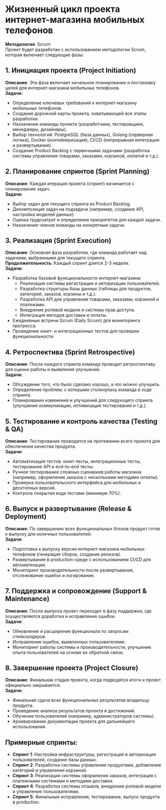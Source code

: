 # Жизненный цикл проекта интернет-магазина мобильных телефонов
**Методология**: Scrum  
Проект будет разработан с использованием методологии Scrum, которая включает следующие фазы:

## 1. Инициация проекта (Project Initiation)
**Описание**: Эта фаза включает начальное планирование и постановку целей для интернет-магазина мобильных телефонов.  
**Задачи**:
- Определение ключевых требований к интернет-магазину мобильных телефонов.
- Создание дорожной карты проекта, охватывающей все этапы разработки.
- Назначение команды проекта (разработчики, тестировщики, менеджеры, дизайнеры).
- Выбор технологий: PostgreSQL (база данных), Golang (серверная логика), Docker (контейнеризация), CI/CD (непрерывная интеграция и развертывание).
- Создание Product Backlog с первичными задачами (разработка системы управления товарами, заказами, корзиной, оплатой и т.д.).

## 2. Планирование спринтов (Sprint Planning)
**Описание**: Каждая итерация проекта (спринт) начинается с планирования задач.  
**Задачи**:
- Выбор задач для текущего спринта из Product Backlog.
- Декомпозиция задач на подзадачи (например, создание API, настройка моделей данных).
- Оценка трудозатрат и определение приоритетов для каждой задачи.
- Назначение членов команды на конкретные задачи.

## 3. Реализация (Sprint Execution)
**Описание**: Основная фаза разработки, где команда работает над задачами, выбранными для текущего спринта.  
**Продолжительность**: Каждый спринт длится 2-3 недели.  
**Задачи**:
- Разработка базовой функциональности интернет-магазина:
    - Реализация системы регистрации и авторизации пользователей.
    - Разработка структуры базы данных (таблицы для продуктов, категорий, заказов, корзины и т.д.).
    - Разработка API для управления товарами, заказами, корзиной и платежами.
    - Внедрение ролевой модели и системы прав доступа.
    - Интеграция методов доставки и оплаты.
- Ежедневные встречи Scrum (Daily Scrum) для мониторинга прогресса.
- Проведение юнит- и интеграционных тестов для проверки функциональности.

## 4. Ретроспектива (Sprint Retrospective)
**Описание**: После каждого спринта команда проводит ретроспективу для оценки работы и выявления улучшений.  
**Задачи**:
- Обсуждение того, что было сделано хорошо, а что можно улучшить.
- Определение проблем, с которыми столкнулась команда в ходе спринта.
- Планирование изменений и улучшений для следующего спринта (улучшение коммуникации, оптимизация тестирования и т.д.).

## 5. Тестирование и контроль качества (Testing & QA)
**Описание**: Тестирование проводится на протяжении всего проекта для обеспечения качества продукта.  
**Задачи**:
- Автоматизация тестов: юнит-тесты, интеграционные тесты, тестирование API и end-to-end тесты.
- Ручное тестирование сложных сценариев работы магазина (например, оформление заказов с несколькими методами оплаты).
- Проверка пользовательского интерфейса для мобильных и десктопных версий.
- Контроль покрытия кода тестами (минимум 70%).

## 6. Выпуск и развертывание (Release & Deployment)
**Описание**: По завершению всех функциональных блоков продукт готов к выпуску для конечных пользователей.  
**Задачи**:
- Подготовка к выпуску версии интернет-магазина мобильных телефонов (генерация сборок, создание релизов).
- Развертывание в production-среде с использованием CI/CD для автоматизации.
- Мониторинг производительности после развертывания, отслеживание ошибок и логирование.

## 7. Поддержка и сопровождение (Support & Maintenance)
**Описание**: После выпуска проект переходит в фазу поддержки, где осуществляется доработка и исправление ошибок.  
**Задачи**:
- Обновление и расширение функционала по запросам стейкхолдеров.
- Исправление ошибок, выявленных пользователями.
- Мониторинг работы системы и производительности, улучшение опыта пользователей на основе их обратной связи.

## 8. Завершение проекта (Project Closure)
**Описание**: Финальная стадия проекта, когда подводятся итоги и проект официально закрывается.  
**Задачи**:
- Финальная сдача всех функциональных результатов владельцу продукта.
- Проведение анализа результатов проекта и достижений.
- Обучение пользователей (например, администраторов системы).
- Архивирование документации проекта для дальнейшего использования.

## Примерные спринты:
- **Спринт 1**: Настройка инфраструктуры, регистрация и авторизация пользователей, создание базы данных.
- **Спринт 2**: Разработка системы управления продуктами, добавление категорий и управления корзиной.
- **Спринт 3**: Реализация системы оформления заказов, интеграция с платежными системами и методами доставки.
- **Спринт 4**: Разработка системы отзывов, внедрение ролевой модели и управление пользователями.
- **Спринт 5**: Финальные исправления, тестирование, выпуск продукта в production.
